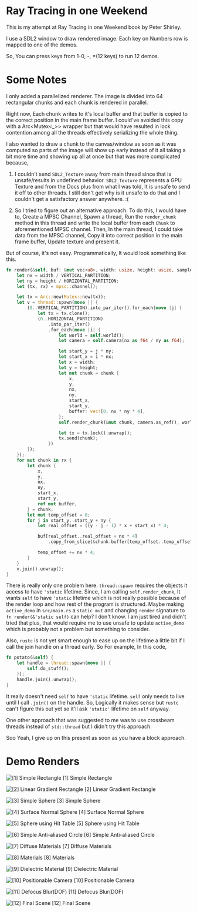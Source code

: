 # Ray Tracing in one Weekend

This is my attempt at Ray Tracing in one Weekend book by Peter Shirley.


I use a SDL2 window to draw rendered image. Each key on Numbers row is mapped to one of the demos.

So, You can press keys from 1-0, -, =(12 keys) to run 12 demos.



# Some Notes

I only added a parallelized renderer. The image is divided into 64 rectangular chunks and each chunk is rendered in parallel.


Right now, Each chunk writes to it's local buffer and that buffer is copied to the correct position in the main frame buffer. I could've avoided this copy with a Arc<Mutex<_>> wrapper but that would have resulted in lock contention among all the threads effectively serializing the whole thing. 


I also wanted to draw a chunk to the canvas/window as soon as it was computed so parts of the image will show up early instead of it all taking a bit more time and showing up all at once but that was more complicated because, 

1. I couldn't send `SDL2_Texture` away from main thread since that is unsafe/results in undefined behavior. `SDL2_Texture` represents a GPU Texture and from the Docs plus from what I was told, It is unsafe to send it off to other threads. I still don't get why is it unsafe to do that and I couldn't get a satisfactory answer anywhere. :(
 
2. So I tried to figure out an alternative approach. To do this, I would have to, Create a MPSC Channel, Spawn a thread, Run the `render_chunk` method in this thread and write the local buffer from each `Chunk` to aforementioned MPSC channel. Then, In the main thread, I could take data from the MPSC channel, Copy it into correct position in the main frame buffer, Update texture and present it.

But of course, it's not easy. Programmatically, It would look something like this. 

```rust
fn render(&self, buf: &mut vec<u8>, width: usize, height: usize, samples: u8) {
    let nx = width / VERTICAL_PARTITION;
    let ny = height / HORIZONTAL_PARTITION;
    let (tx, rx) = mpsc::channel();

    let tx = Arc::new(Mutex::new(tx));
    let v = thread::spawn(move || {
        (0..VERTICAL_PARTITION).into_par_iter().for_each(move |j| {
            let tx = tx.clone();
            (0..HORIZONTAL_PARTITION)
                .into_par_iter()
                .for_each(move |i| {
                    let world = self.world();
                    let camera = self.camera(nx as f64 / ny as f64);

                    let start_y = j * ny;
                    let start_x = i * nx;
                    let x = width;
                    let y = height;
                    let mut chunk = chunk {
                        x,
                        y,
                        nx,
                        ny,
                        start_x,
                        start_y,
                        buffer: vec![0; nx * ny * 4],
                    };
                    self.render_chunk(&mut chunk, camera.as_ref(), world.as_ref(), samples);

                    let tx = tx.lock().unwrap();
                    tx.send(chunk);
                })
        });
    });
    for mut chunk in rx {
        let chunk {
            x,
            y,
            nx,
            ny,
            start_x,
            start_y,
            ref mut buffer,
        } = chunk;
        let mut temp_offset = 0;
        for j in start_y..start_y + ny {
            let real_offset = ((y - j - 1) * x + start_x) * 4;

            buf[real_offset..real_offset + nx * 4]
                .copy_from_slice(&chunk.buffer[temp_offset..temp_offset + nx * 4]);

            temp_offset += nx * 4;
        }
    }
    v.join().unwrap();
}
```

There is really only one problem here. `thread::spawn` requires the objects it access to have `'static` lifetime. Since, I am calling `self.render_chunk`, It wants `self` to have `'static` lifetime which is not really possible because of the render loop and how rest of the program is structured. Maybe making `active_demo` in `src/main.rs` a `static mut` and changing `render` signature to `fn render(&'static self)` can help? I don't know. I am just tired and didn't tried that plus, that would require me to use unsafe to update `active_demo` which is probably not a problem but something to consider.

Also, `rustc` is not yet smart enough to ease up on the lifetime a little bit if I call the join handle on a thread early. So For example, In this code, 

```rust
fn potato(&self) {
    let handle = thread::spawn(move || {
        self.do_stuff();
    });
    handle.join().unwrap();
}
```

It really doesn't need `self` to have `'static` lifetime. `self` only needs to live until I call `.join()` on the handle. So, Logically it makes sense but `rustc` can't figure this out yet so it'll ask `'static'` lifetime on `self` anyway.

One other approach that was suggested to me was to use crossbeam threads instead of `std::thread` but I didn't try this approach.

Soo Yeah, I give up on this present as soon as you have a block approach.


# Demo Renders




![[1] Simple Rectangle](https://dl.ishanjain.me/images/simple_rectangle-2000x1000.png)
[1] Simple Rectangle                                               

![[2] Linear Gradient Rectangle](https://dl.ishanjain.me/images/linear-gradient-rectangle-2000x1000.png)
[2] Linear Gradient Rectangle

![[3] Simple Sphere](https://dl.ishanjain.me/images/simple_sphere-2000x1000.png)
[3] Simple Sphere

![[4] Surface Normal Sphere](https://dl.ishanjain.me/images/surface_normal_sphere-2000x1000.png)
[4] Surface Normal Sphere

![[5] Sphere using Hit Table](https://dl.ishanjain.me/images/sphere-using-hit-table-2000x1000.png)
[5] Sphere using Hit Table

![[6] Simple Anti-aliased Circle](https://dl.ishanjain.me/images/simple-antialiasing-2000x1000.png)
[6] Simple Anti-aliased Circle

![[7] Diffuse Materials](https://dl.ishanjain.me/images/diffuse-materials-2000x1000.png)
[7] Diffuse Materials

![[8] Materials](https://dl.ishanjain.me/images/materials-2000x1000.png)
[8] Materials

![[9] Dielectric Material](https://dl.ishanjain.me/images/dielectric-material-2000x1000.png)
[9] Dielectric Material

![[10] Positionable Camera](https://dl.ishanjain.me/images/positionable-camera-2000x1000.png)
[10] Positionable Camera

![[11] Defocus Blur(DOF)](https://dl.ishanjain.me/images/defocus-blur-2000x1000.png)
[11] Defocus Blur(DOF)

![[12] Final Scene](https://dl.ishanjain.me/images/final-scene-2000x1000.png)
[12] Final Scene
